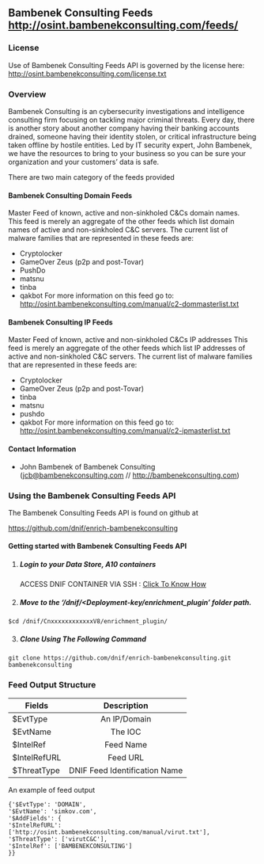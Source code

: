 ## Bambenek Consulting Feeds http://osint.bambenekconsulting.com/feeds/
### License
Use of Bambenek Consulting Feeds API is governed by the license here: http://osint.bambenekconsulting.com/license.txt

### Overview
Bambenek Consulting is an cybersecurity investigations and intelligence consulting firm focusing on tackling major criminal threats. Every day, there is another story about another company having their banking accounts drained, someone having their identity stolen, or critical infrastructure being taken offline by hostile entities.  Led by IT security expert, John Bambenek, we have the resources to bring to your business so you can be sure your organization and your customers’ data is safe.

There are two main category of the feeds provided
#### Bambenek Consulting Domain Feeds  
 Master Feed of known, active and non-sinkholed C&Cs domain names.  
 This feed is merely an aggregate of the other feeds which list domain names of active and non-sinkholed C&C servers. The
 current list of malware families that are represented in these feeds are:
  - Cryptolocker
  - GameOver Zeus (p2p and post-Tovar)
  - PushDo
  - matsnu
  - tinba
  - qakbot
 For more information on this feed go to: http://osint.bambenekconsulting.com/manual/c2-dommasterlist.txt

#### Bambenek Consulting IP Feeds
 Master Feed of known, active and non-sinkholed C&Cs IP addresses
 This feed is merely an aggregate of the other feeds which list IP addresses of active and non-sinkholed C&C servers. The
 current list of malware families that are represented in these feeds are:
  - Cryptolocker
  - GameOver Zeus (p2p and post-Tovar)
  - tinba
  - matsnu
  - pushdo
  - qakbot
 For more information on this feed go to: http://osint.bambenekconsulting.com/manual/c2-ipmasterlist.txt


#### Contact Information
- John Bambenek of Bambenek Consulting (jcb@bambenekconsulting.com // http://bambenekconsulting.com)

### Using the Bambenek Consulting Feeds API
 The Bambenek Consulting Feeds API is found on github at

https://github.com/dnif/enrich-bambenekconsulting

#### Getting started with Bambenek Consulting Feeds API

1. #####    Login to your Data Store, A10 containers  
   ACCESS DNIF CONTAINER VIA SSH : [Click To Know How](https://dnif.it/docs/guides/tutorials/access-dnif-container-via-ssh.html)
2. #####    Move to the ‘/dnif/<Deployment-key/enrichment_plugin’ folder path.
```
$cd /dnif/CnxxxxxxxxxxxxV8/enrichment_plugin/
```
3. #####   Clone Using The Following Command  
```  
git clone https://github.com/dnif/enrich-bambenekconsulting.git bambenekconsulting
```
### Feed Output Structure
  | Fields        | Description  |
| ------------- |:-------------:|
| $EvtType      | An IP/Domain |
| $EvtName      | The IOC      |
| $IntelRef | Feed Name      |
| $IntelRefURL | Feed URL      |
| $ThreatType | DNIF Feed Identification Name |      

An example of feed output
```
{'$EvtType': 'DOMAIN',
'$EvtName': 'simkov.com',
'$AddFields': {
'$IntelRefURL': ['http://osint.bambenekconsulting.com/manual/virut.txt'], 
'$ThreatType': ['virutC&C'], 
'$IntelRef': ['BAMBENEKCONSULTING']
}}
```

